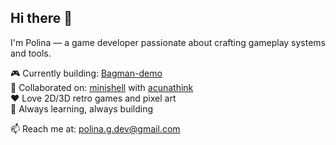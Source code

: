 ## Hi there 👋

I'm Polina — a game developer passionate about crafting gameplay systems and tools.

🎮 Currently building: [Bagman-demo](https://github.com/Mulwe/Bagman-2D-demo)  
🤝 Collaborated on: [minishell](https://github.com/Mulwe/minishell) with [acunathink](https://github.com/acunathink)  
❤️ Love 2D/3D retro games and pixel art  
🧠 Always learning, always building

📫 Reach me at: polina.g.dev@gmail.com
